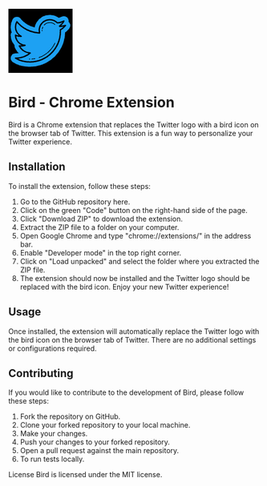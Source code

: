 ![bird logo](https://github.com/berkbaski/bird/blob/main/icons/icon128.png)

# Bird - Chrome Extension
Bird is a Chrome extension that replaces the Twitter logo with a bird icon on the browser tab of Twitter. This extension is a fun way to personalize your Twitter experience.

## Installation
To install the extension, follow these steps:

1. Go to the GitHub repository here.
2. Click on the green "Code" button on the right-hand side of the page.
3. Click "Download ZIP" to download the extension.
4. Extract the ZIP file to a folder on your computer.
5. Open Google Chrome and type "chrome://extensions/" in the address bar.
6. Enable "Developer mode" in the top right corner.
7. Click on "Load unpacked" and select the folder where you extracted the ZIP file.
8. The extension should now be installed and the Twitter logo should be replaced with the bird icon. Enjoy your new Twitter experience!

## Usage
Once installed, the extension will automatically replace the Twitter logo with the bird icon on the browser tab of Twitter. There are no additional settings or configurations required.

## Contributing
If you would like to contribute to the development of Bird, please follow these steps:

1. Fork the repository on GitHub.
2. Clone your forked repository to your local machine.
3. Make your changes.
4. Push your changes to your forked repository.
5. Open a pull request against the main repository.
6. To run tests locally.

License
Bird is licensed under the MIT license.
